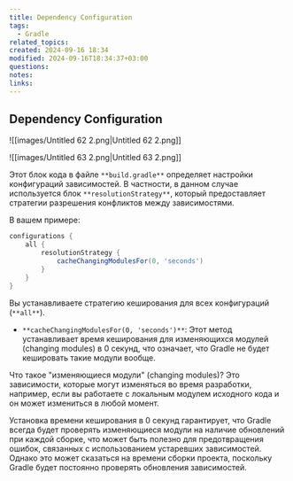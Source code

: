 ```yaml
---
title: Dependency Configuration
tags:
  - Gradle
related_topics: 
created: 2024-09-16 18:34
modified: 2024-09-16T18:34:37+03:00
questions: 
notes: 
links: 
---
```



## Dependency Configuration

![[images/Untitled 62 2.png|Untitled 62 2.png]]

![[images/Untitled 63 2.png|Untitled 63 2.png]]

Этот блок кода в файле `**build.gradle**` определяет настройки конфигураций зависимостей. В частности, в данном случае используется блок `**resolutionStrategy**`, который предоставляет стратегии разрешения конфликтов между зависимостями.

В вашем примере:

```Groovy
configurations {
    all {
        resolutionStrategy {
            cacheChangingModulesFor(0, 'seconds')
        }
    }
}
```

Вы устанавливаете стратегию кеширования для всех конфигураций (`**all**`).

- `**cacheChangingModulesFor(0, 'seconds')**`: Этот метод устанавливает время кеширования для изменяющихся модулей (changing modules) в 0 секунд, что означает, что Gradle не будет кешировать такие модули вообще.

Что такое "изменяющиеся модули" (changing modules)? Это зависимости, которые могут изменяться во время разработки, например, если вы работаете с локальным модулем исходного кода и он может измениться в любой момент.

Установка времени кеширования в 0 секунд гарантирует, что Gradle всегда будет проверять изменяющиеся модули на наличие обновлений при каждой сборке, что может быть полезно для предотвращения ошибок, связанных с использованием устаревших зависимостей. Однако это может сказаться на времени сборки проекта, поскольку Gradle будет постоянно проверять обновления зависимостей.
